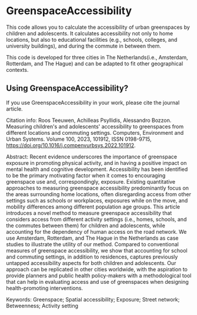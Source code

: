 # GreenspaceAccessibility

This code allows you to calculate the accessibility of urban greenspaces by children and adolescents. It calculates accessibility not only to home locations, but also to educational facilities (e.g., schools, colleges, and university buildings), and during the commute in between them.

This code is developed for three cities in The Netherlands(i.e., Amsterdam, Rotterdam, and The Hague) and can be adapted to fit other geographical contexts. 

## Using GreenspaceAccessibility?

If you use GreenspaceAccessibility in your work, please cite the journal article.

Citation info: Roos Teeuwen, Achilleas Psyllidis, Alessandro Bozzon. Measuring children's and adolescents' accessibility to greenspaces from different locations and commuting settings. Computers, Environment and Urban Systems. Volume 100, 2023,
101912, ISSN 0198-9715, https://doi.org/10.1016/j.compenvurbsys.2022.101912.

Abstract: Recent evidence underscores the importance of greenspace exposure in promoting physical activity, and in having a positive impact on mental health and cognitive development. Accessibility has been identified to be the primary motivating factor when it comes to encouraging greenspace use and, correspondingly, exposure. Existing quantitative approaches to measuring greenspace accessibility predominantly focus on the areas surrounding home locations, often disregarding access from other settings such as schools or workplaces, exposures while on the move, and mobility differences among different population age groups. This article introduces a novel method to measure greenspace accessibility that considers access from different activity settings (i.e., homes, schools, and the commutes between them) for children and adolescents, while accounting for the dependency of human access on the road network. We use Amsterdam, Rotterdam, and The Hague in the Netherlands as case studies to illustrate the utility of our method. Compared to conventional measures of greenspace accessibility, we show that accounting for school and commuting settings, in addition to residences, captures previously untapped accessibility aspects for both children and adolescents. Our approach can be replicated in other cities worldwide, with the aspiration to provide planners and public health policy-makers with a methodological tool that can help in evaluating access and use of greenspaces when designing health-promoting interventions.

Keywords: Greenspace; Spatial accessibility; Exposure; Street network; Betweenness; Activity setting

